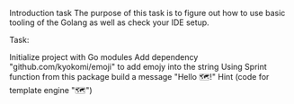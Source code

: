Introduction task
The purpose of this task is to figure out how to use basic tooling of the Golang as well as check your IDE setup.

Task:

Initialize project with Go modules
Add dependency "github.com/kyokomi/emoji" to add emojy into the string
Using Sprint function from this package build a message "Hello 🗺️!" Hint (code for template engine ":world_map:")
